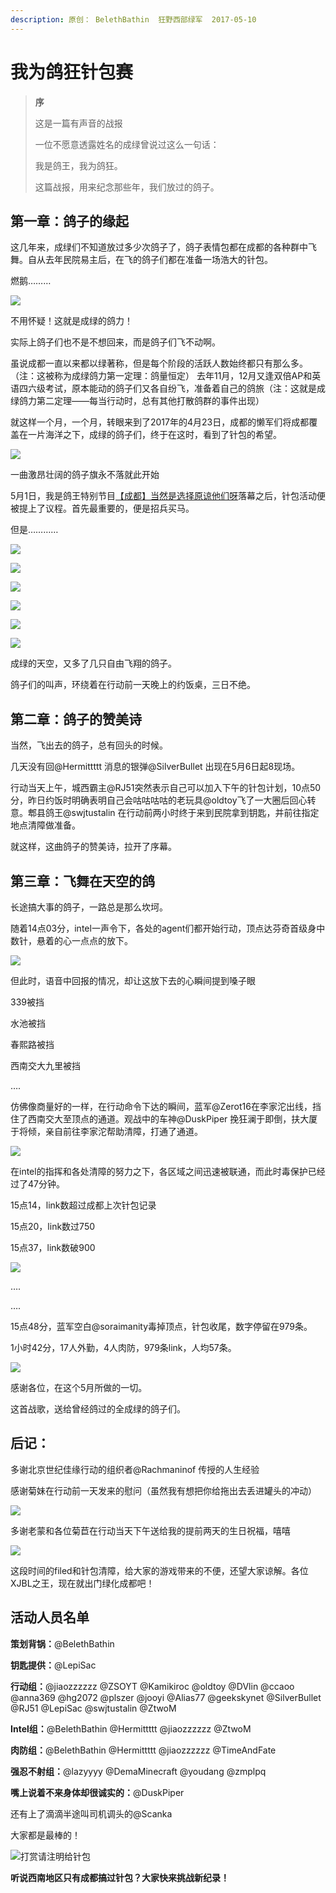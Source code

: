 ```yaml
---
description: 原创： BelethBathin  狂野西部绿军  2017-05-10
---
```


# 我为鸽狂针包赛

> **序**
>
> 这是一篇有声音的战报
>
> 一位不愿意透露姓名的成绿曾说过这么一句话：
>
> 我是鸽王，我为鸽狂。
>
> 这篇战报，用来纪念那些年，我们放过的鸽子。

## **第一章：鸽子的缘起** 

这几年来，成绿们不知道放过多少次鸽子了，鸽子表情包都在成都的各种群中飞舞。自从去年民院易主后，在飞的鸽子们都在准备一场浩大的针包。

燃鹅………

![](../../.gitbook/assets/wei-xin-tu-pian-20190627013459.jpg)

不用怀疑！这就是成绿的鸽力！

实际上鸽子们也不是不想回来，而是鸽子们飞不动啊。

虽说成都一直以来都以绿著称，但是每个阶段的活跃人数始终都只有那么多。（注：这被称为成绿鸽力第一定理：鸽量恒定） 去年11月，12月又逢双倍AP和英语四六级考试，原本能动的鸽子们又各自纷飞，准备着自己的鸽旅（注：这就是成绿鸽力第二定理——每当行动时，总有其他打散鸽群的事件出现）

就这样一个月，一个月，转眼来到了2017年的4月23日，成都的懒军们将成都覆盖在一片海洋之下，成绿的鸽子们，终于在这时，看到了针包的希望。

![](../../.gitbook/assets/wei-xin-tu-pian-20190627013516.jpg)

一曲激昂壮阔的鸽子旗永不落就此开始

5月1日，我是鸽王特别节目[【成都】当然是选择原谅他们呀](http://mp.weixin.qq.com/s?__biz=MzI3MDI5NzUzNQ==&mid=2247484881&idx=1&sn=20b717888c0e95d72ce20d9a6edcf65e&chksm=ead27501dda5fc17d365e65e7b9097832d73e2271a86d1bb94ce10e858edab8a7f1730c81403&scene=21#wechat_redirect)落幕之后，针包活动便被提上了议程。首先最重要的，便是招兵买马。

但是…………

![](../../.gitbook/assets/wei-xin-tu-pian-20190627013540.jpg)

![](../../.gitbook/assets/wei-xin-tu-pian-20190627013610.jpg)

![](../../.gitbook/assets/wei-xin-tu-pian-20190627013631.jpg)

![](../../.gitbook/assets/wei-xin-tu-pian-20190627013638.jpg)

![](../../.gitbook/assets/wei-xin-tu-pian-20190627013643.jpg)

![](../../.gitbook/assets/wei-xin-tu-pian-20190627013731.jpg)

成绿的天空，又多了几只自由飞翔的鸽子。

鸽子们的叫声，环绕着在行动前一天晚上的约饭桌，三日不绝。

## **第二章：鸽子的赞美诗**

当然，飞出去的鸽子，总有回头的时候。

几天没有回@Hermittttt 消息的银弹@SilverBullet 出现在5月6日起8现场。

行动当天上午，城西霸主@RJ51突然表示自己可以加入下午的针包计划，10点50分，昨日约饭时明确表明自己会咕咕咕咕的老玩具@oldtoy飞了一大圈后回心转意。郫县鸽王@swjtustalin 在行动前两小时终于来到民院拿到钥匙，并前往指定地点清障做准备。

就这样，这曲鸽子的赞美诗，拉开了序幕。

## **第三章：飞舞在天空的鸽**

长途搞大事的鸽子，一路总是那么坎坷。

随着14点03分，intel一声令下，各处的agent们都开始行动，顶点达芬奇首级身中数针，悬着的心一点点的放下。

![](../../.gitbook/assets/wei-xin-tu-pian-20190627013749.jpg)

但此时，语音中回报的情况，却让这放下去的心瞬间提到嗓子眼

339被挡

水池被挡

春熙路被挡

西南交大九里被挡

….

仿佛像商量好的一样，在行动命令下达的瞬间，蓝军@Zerot16在李家沱出线，挡住了西南交大至顶点的通道。观战中的车神@DuskPiper 挽狂澜于即倒，扶大厦于将倾，亲自前往李家沱帮助清障，打通了通道。

![](../../.gitbook/assets/wei-xin-tu-pian-20190627013809.jpg)

在intel的指挥和各处清障的努力之下，各区域之间迅速被联通，而此时毒保护已经过了47分钟。

15点14，link数超过成都上次针包记录

15点20，link数过750

15点37，link数破900

![](../../.gitbook/assets/wei-xin-tu-pian-20190627013832.jpg)

….

….

15点48分，蓝军空白@soraimanity毒掉顶点，针包收尾，数字停留在979条。

1小时42分，17人外勤，4人肉防，979条link，人均57条。

![](../../.gitbook/assets/wei-xin-tu-pian-20190627013854.gif)



感谢各位，在这个5月所做的一切。

这首战歌，送给曾经鸽过的全成绿的鸽子们。

## **后记：**

多谢北京世纪佳缘行动的组织者@Rachmaninof 传授的人生经验

感谢菊妹在行动前一天发来的慰问（虽然我有想把你给拖出去丢进罐头的冲动）

![](../../.gitbook/assets/wei-xin-tu-pian-20190627013931.jpg)

多谢老蒙和各位菊苣在行动当天下午送给我的提前两天的生日祝福，嘻嘻

![](../../.gitbook/assets/wei-xin-tu-pian-20190627013945.jpg)

这段时间的filed和针包清障，给大家的游戏带来的不便，还望大家谅解。各位XJBL之王，现在就出门绿化成都吧！

## **活动人员名单**

**策划背锅：**@BelethBathin

**钥匙提供：**@LepiSac

**行动组：**@jiaozzzzzz @ZSOYT @Kamikiroc @oldtoy @DVlin @ccaoo @anna369 @hg2072 @plszer @jooyi @Alias77 @geekskynet @SilverBullet @RJ51 @LepiSac @swjtustalin @ZtwoM

**Intel组：**@BelethBathin @Hermittttt @jiaozzzzzz @ZtwoM

**肉防组：**@BelethBathin @Hermittttt @jiaozzzzzz @TimeAndFate

**强忍不射组：**@lazyyyy @DemaMinecraft @youdang @zmplpq

**嘴上说着不来身体却很诚实的：**@DuskPiper

还有上了滴滴半途叫司机调头的@Scanka

大家都是最棒的！

![&#x6253;&#x8D4F;&#x8BF7;&#x6CE8;&#x660E;&#x7ED9;&#x9488;&#x5305;](../../.gitbook/assets/wei-xin-tu-pian-20190627014026.jpg)

**听说西南地区只有成都搞过针包？大家快来挑战新纪录！**


